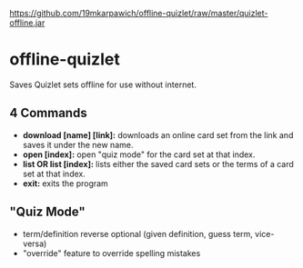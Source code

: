 https://github.com/19mkarpawich/offline-quizlet/raw/master/quizlet-offline.jar

# offline-quizlet
Saves Quizlet sets offline for use without internet.
## 4 Commands
* **download [name] [link]:** downloads an online card set from the link and saves it under the new name.
* **open [index]:** open "quiz mode" for the card set at that index.
* **list OR list [index]:** lists either the saved card sets or the terms of a card set at that index.
* **exit:** exits the program

## "Quiz Mode"
* term/definition reverse optional (given definition, guess term, vice-versa)
* "override" feature to override spelling mistakes
